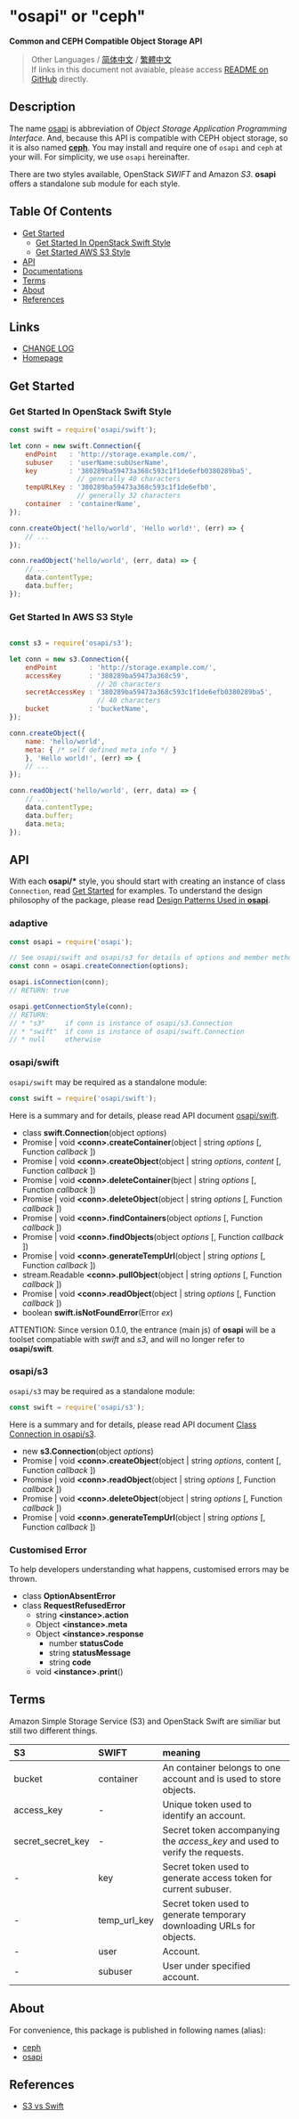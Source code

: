 #	"osapi" or "ceph"
__Common and CEPH Compatible Object Storage API__

>	Other Languages / [简体中文](./README.zh_CN.md) / [繁體中文](./README.zh_TW.md)  
>	If links in this document not avaiable, please access [README on GitHub](https://github.com/YounGoat/nodejs.osapi/blob/master/README.md) directly.

##  Description

The name [osapi](https://www.npmjs.com/package/osapi) is abbreviation of *Object Storage Application Programming Interface*. And, because this API is compatible with CEPH object storage, so it is also named __[ceph](https://www.npmjs.com/package/ceph)__. You may install and require one of `osapi` and `ceph` at your will. For simplicity, we use `osapi` hereinafter.

There are two styles available, OpenStack *SWIFT* and Amazon *S3*. __osapi__ offers a standalone sub module for each style.

##	Table Of Contents

*	[Get Started](#get-started)
	*	[Get Started In OpenStack Swift Style](#get-started-with-openstack-swift-style)
	*	[Get Started  AWS S3 Style](#get-started-with-openstack-swift-style)
*	[API](#api)
*	[Documentations](./docs/index.md)
*	[Terms](#terms)
*	[About](#about)
*	[References](#references)

##	Links

*	[CHANGE LOG](./CHANGELOG.md)
*	[Homepage](https://github.com/YounGoat/nodejs.osapi)

##	Get Started

###	Get Started In OpenStack Swift Style

```javascript
const swift = require('osapi/swift');

let conn = new swift.Connection({
    endPoint   : 'http://storage.example.com/',
    subuser    : 'userName:subUserName',
    key        : '380289ba59473a368c593c1f1de6efb0380289ba5',
                 // generally 40 characters 
    tempURLKey : '380289ba59473a368c593c1f1de6efb0', 
                 // generally 32 characters
    container  : 'containerName',
});

conn.createObject('hello/world', 'Hello world!', (err) => {
    // ...
});

conn.readObject('hello/world', (err, data) => {
    // ...
    data.contentType;
    data.buffer;
});
```

###	Get Started In AWS S3 Style

```javascript

const s3 = require('osapi/s3');

let conn = new s3.Connection({
    endPoint        : 'http://storage.example.com/',
    accessKey       : '380289ba59473a368c59', 
                      // 20 characters 
    secretAccessKey : '380289ba59473a368c593c1f1de6efb0380289ba5', 
                      // 40 characters
    bucket          : 'bucketName',
});

conn.createObject({
    name: 'hello/world',
    meta: { /* self defined meta info */ }
    }, 'Hello world!', (err) => {
    // ...
});

conn.readObject('hello/world', (err, data) => {
    // ...
    data.contentType;
    data.buffer;
    data.meta;
});
```

##	API

With each __osapi/*__ style, you should start with creating an instance of class `Connection`, read [Get Started](#get-started) for examples. To understand the design philosophy of the package, please read [Design Patterns Used in __osapi__](./docs/design.md).

###	adaptive

```javascript
const osapi = require('osapi');

// See osapi/swift and osapi/s3 for details of options and member methods of the created connection.
const conn = osapi.createConnection(options);

osapi.isConnection(conn);
// RETURN: true

osapi.getConnectionStyle(conn);
// RETURN: 
// * "s3"     if conn is instance of osapi/s3.Connection
// * "swift"  if conn is instance of osapi/swift.Connection
// * null     otherwise
```

###	osapi/swift

`osapi/swift` may be required as a standalone module:

```javascript
const swift = require('osapi/swift');
```

Here is a summary and for details, please read API document [osapi/swift](./docs/swift/index.md).

*	class __swift.Connection__(object *options*)
*	Promise | void __\<conn\>.createContainer__(object | string *options* [, Function *callback* ])
*	Promise | void __\<conn\>.createObject__(object | string *options*, *content* [, Function *callback* ])
*	Promise | void __\<conn\>.deleteContainer__(bject | string *options* [, Function *callback* ])
*	Promise | void __\<conn\>.deleteObject__(object | string *options* [, Function *callback* ])
*	Promise | void __\<conn\>.findContainers__(object *options* [, Function *callback* ])
*	Promise | void __\<conn\>.findObjects__(object *options* [, Function *callback* ])
*	Promise | void __\<conn\>.generateTempUrl__(object | string *options* [, Function *callback* ])
*	stream.Readable __\<conn\>.pullObject__(object | string *options* [, Function *callback* ])  
*	Promise | void __\<conn\>.readObject__(object | string *options* [, Function *callback* ])
*   boolean __swift.isNotFoundError__(Error *ex*)

ATTENTION: Since version 0.1.0, the entrance (main js) of __osapi__ will be a toolset compatiable with *swift* and *s3*, and will no longer refer to __osapi/swift__.

###	osapi/s3

`osapi/s3` may be required as a standalone module:

```javascript
const swift = require('osapi/s3');
```

Here is a summary and for details, please read API document [Class Connection in osapi/s3](./docs/s3/connection.md).

*	new __s3.Connection__(object *options*)
*	Promise | void __\<conn\>.createObject__(object | string *options*, content [, Function *callback* ])
*	Promise | void __\<conn\>.readObject__(object | string *options* [, Function *callback* ])
*	Promise | void __\<conn\>.deleteObject__(object | string *options* [, Function *callback* ])
*	Promise | void __\<conn\>.generateTempUrl__(object | string *options* [, Function *callback* ])

###	Customised Error

To help developers understanding what happens, customised errors may be thrown.

*	class __OptionAbsentError__
*	class __RequestRefusedError__
	-	string __\<instance\>.action__
	-	Object __\<instance\>.meta__
	-	Object __\<instance\>.response__
		+	number __statusCode__
		+	string __statusMessage__
		+	string __code__
	-	void __\<instance\>.print__()

##  Terms

Amazon Simple Storage Service (S3) and OpenStack Swift are similiar but still two different things.

| S3                   | SWIFT          | meaning        |
| :----------------    | :------------- | :------------- |
| bucket               | container      | An container belongs to one account and is used to store objects. |
| access_key           | -              | Unique token used to identify an account. |
| secret\_secret\_key  | -              | Secret token accompanying the *access_key* and used to verify the requests. |
| -                    | key            | Secret token used to generate access token for current subuser. |
| -                    | temp\_url\_key | Secret token used to generate temporary downloading URLs for objects. |
| -                    | user           | Account. |
| -                    | subuser        | User under specified account. |

##	About

For convenience, this package is published in following names (alias):
*	[ceph](https://www.npmjs.com/package/ceph)
*	[osapi](https://www.npmjs.com/package/osapi)

##  References

*	[S3 vs Swift](https://oldhenhut.com/2016/05/31/s3-vs-swift/)
